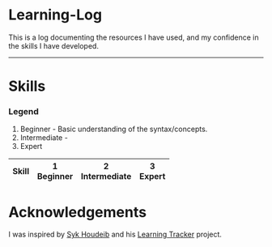 # Learning-Log
This is a log documenting the resources I have used, and my confidence in the skills I have developed. 

----

# Skills

### Legend 
1. Beginner - Basic understanding of the syntax/concepts.
2. Intermediate - 
3. Expert

[done]: https://user-images.githubusercontent.com/29199184/32275438-8385f5c0-bf0b-11e7-9406-42265f71e2bd.png "Done"

|               Skill              | 1<br>Beginner | 2<br>Intermediate | 3<br>Expert   |    
|:--------------------------------:|:-----------------:|:-------------:|:-------------:| 
                                                                                             

# Acknowledgements
I was inspired by [Syk Houdeib](https://twitter.com/Syknapse) and his [Learning Tracker](https://github.com/Syknapse/My-Learning-Tracker) project.
